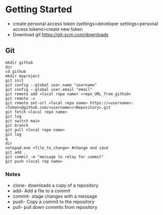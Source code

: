 # Getting Started
- create personal access token (settings>developer settings>personal access tokens>create new token
- Download git https://git-scm.com/downloads

## Git
    mkdir github
    dir
    cd github
    mkdir myproject
    git init
    git config --global user.name "username"
    git config --global user.email "email"
    git remote add <local repo name> <repo_URL_from_github>
    git remote -v
    git remote set-url <local repo name> https://<username>:<Token>@github.com/<username>/<Repository>.git
    git fetch <local repo name>
    git log
    git switch main
    git branch
    git pull <local repo name>
    git log
    q
    dir
    notepad.exe <file_to_change> #change and save
    git add .
    git commit -m "message to relay for commit"
    git push <local rep name>
    
    
### Notes
- clone- downloads a copy of a repository
- add- Add a file to a commit
- commit- stage changes with a message
- push- Copy a commit to the repository
- pull- pull down commits from repository
